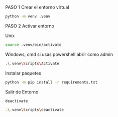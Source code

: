 PASO 1 Crear el entorno virtual

```sh
python -m venv .venv
```
PASO 2 Activar entorno

Unix

``` sh
source .venv/bin/activate
```
Windows, cmd
si usas powershell abrir como admin 

``` sh
.\.venv\Scripts\Activate
```

Instalar paquetes
```sh
python -m pip install -r requirements.txt

```

Salir de Entorno

```sh
deactivate
```
```sh
.\.venv\Scripts\deactivate
```

